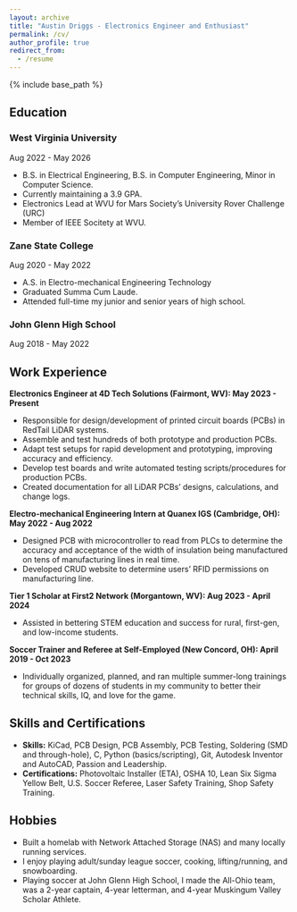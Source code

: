 ```yaml
---
layout: archive
title: "Austin Driggs - Electronics Engineer and Enthusiast"
permalink: /cv/
author_profile: true
redirect_from:
  - /resume
---
```


{% include base_path %}

## Education

### West Virginia University
Aug 2022 - May 2026
- B.S. in Electrical Engineering, B.S. in Computer Engineering, Minor in Computer Science. 
- Currently maintaining a 3.9 GPA.
- Electronics Lead at WVU for Mars Society’s University Rover Challenge (URC)
- Member of IEEE Socitety at WVU.

### Zane State College
Aug 2020 - May 2022
- A.S. in Electro-mechanical Engineering Technology
- Graduated Summa Cum Laude.
- Attended full-time my junior and senior years of high school. 

### John Glenn High School
Aug 2018 - May 2022


## Work Experience

**Electronics Engineer at 4D Tech Solutions (Fairmont, WV): May 2023 - Present**
- Responsible for design/development of printed circuit boards (PCBs) in RedTail LiDAR systems.
- Assemble and test hundreds of both prototype and production PCBs.
- Adapt test setups for rapid development and prototyping, improving accuracy and efficiency.
- Develop test boards and write automated testing scripts/procedures for production PCBs.
- Created documentation for all LiDAR PCBs’ designs, calculations, and change logs.

**Electro-mechanical Engineering Intern at Quanex IGS (Cambridge, OH): May 2022 - Aug 2022**
- Designed PCB with microcontroller to read from PLCs to determine the accuracy and acceptance of the width of insulation being manufactured on tens of manufacturing lines in real time.
- Developed CRUD website to determine users’ RFID permissions on manufacturing line.

**Tier 1 Scholar at First2 Network (Morgantown, WV): Aug 2023 - April 2024**
- Assisted in bettering STEM education and success for rural, first-gen, and low-income students.

**Soccer Trainer and Referee at Self-Employed (New Concord, OH): April 2019 - Oct 2023**
- Individually organized, planned, and ran multiple summer-long trainings for groups of dozens of students in my community to better their technical skills, IQ, and love for the game.

  
## Skills and Certifications

- **Skills:** KiCad, PCB Design, PCB Assembly, PCB Testing, Soldering (SMD and through-hole), C, Python (basics/scripting), Git, Autodesk Inventor and AutoCAD, Passion and Leadership.
- **Certifications:** Photovoltaic Installer (ETA), OSHA 10, Lean Six Sigma Yellow Belt, U.S. Soccer Referee, Laser Safety Training, Shop Safety Training.


## Hobbies

- Built a homelab with Network Attached Storage (NAS) and many locally running services.
- I enjoy playing adult/sunday league soccer, cooking, lifting/running, and snowboarding. 
- Playing soccer at John Glenn High School, I made the All-Ohio team, was a 2-year captain, 4-year letterman, and 4-year Muskingum Valley Scholar Athlete. 
